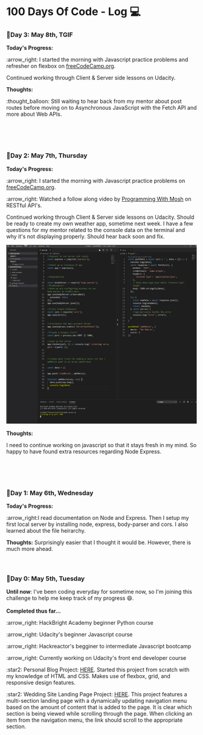 # 100 Days Of Code  - Log :computer:

###  :calendar:Day 3: May 8th, TGIF

**Today's Progress:** 
<p>:arrow_right: I started the morning with Javascript practice problems and refresher on flexbox on <a href='https://www.freecodecamp.org/'>freeCodeCamp.org</a>.</p>

<p>Continued working through Client & Server side lessons on Udacity. 

**Thoughts:** 
<p>:thought_balloon: Still waiting to hear back from my mentor about post routes before moving on to Asynchronous JavaScript with the Fetch API and more about Web APIs.</p>
<br>

##### <br>


###  :calendar:Day 2: May 7th, Thursday

**Today's Progress:** 
<p>:arrow_right: I started the morning with Javascript practice problems on <a href='https://www.freecodecamp.org/'>freeCodeCamp.org</a>.</p>
<p>:arrow_right: Watched a follow along video by <a href='https://www.youtube.com/watch?v=pKd0Rpw7O48'>Programming With Mosh</a> on RESTful API's.</p>
<p>Continued working through Client & Server side lessons on Udacity. Should be ready to create my own weather app, sometime next week. I have a few questions for my mentor related to the console data on the terminal and why it's not displaying properly. Should hear back soon and fix. </p>
<img src='images/server.JPG' alt='image of local server post route'>


**Thoughts:** 

<p>I need to continue working on javascript so that it stays fresh in my mind. So happy to have found extra resources regarding Node Express. </p>
<br>

##### <br>



###  :calendar:Day 1: May 6th, Wednesday

**Today's Progress:** 
<p>:arrow_right:I read documentation on Node and Express. Then I setup my first local server by installing node, express, body-parser and cors. I also learned about the file heirarchy. <p>

**Thoughts:** Surprisingly easier that I thought it would be. However, there is much more ahead. 
<br>

##### <br>
### :calendar:Day 0: May 5th, Tuesday
**Until now**: I've been coding everyday for sometime now, so I'm joining this challenge to help me keep track of my progress :smile:.  
<br>
**Completed thus far...**
<p>:arrow_right: HackBright Academy beginner Python course</p>
<p>:arrow_right: Udacity's beginner Javascript course</p>
<p>:arrow_right: Hackreactor's begginer to intermediate Javascript bootcamp</p>
<p>:arrow_right: Currently working on Udacity's front end developer course</p>
<p>:star2: Personal Blog Project: <a href='https://github.com/Enid-Sky/blogWebsite'>HERE</a>. Started this project from scratch with my knowledge of HTML and CSS. Makes use of flexbox, grid, and responsive design features.</p>
<p>:star2: Wedding Site Landing Page Project: <a href='https://github.com/Enid-Sky/LandingPageWeddingSite'>HERE</a>. This project features a multi-section landing page with a dynamically updating navigation menu based on the amount of content that is added to the page. It is clear which section is being viewed while scrolling through the page. When clicking an item from the navigation menu, the link should scroll to the appropriate section.</p>

<br>



